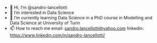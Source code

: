 - 👋 Hi, I’m @sandro-lancellotti
- 👀 I’m interested in Data Science
- 🌱 I’m currently learning Data Science in a PhD course in Modelling and Data Science at University of Turin
- 📫 How to reach me
                    email: sandro.lancellotti@yahoo.com
                    linkedin: https://www.linkedin.com/in/sandro-lancellotti/

